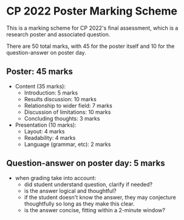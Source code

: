 # CP 2022 Poster Marking Scheme

This is a marking scheme for CP 2022's final assessment, which is a research poster and associated question.  

There are 50 total marks, with 45 for the poster itself and 10 for the question-answer on poster day.

## Poster: 45 marks
- Content (35 marks): 
    - Introduction: 5 marks
    - Results discussion: 10 marks
    - Relationship to wider field: 7 marks
    - Discussion of limitations: 10 marks
    - Concluding thoughts: 3 marks
- Presentation (10 marks):
    - Layout: 4 marks
    - Readability: 4 marks
    - Language (grammar, etc): 2 marks


## Question-answer on poster day: 5 marks
- when grading take into account:
    - did student understand question, clarify if needed?
    - is the answer logical and thoughtful?
    - if the student doesn't know the answer, they may conjecture thoughtfully so long as they make this clear.  
    - is the answer concise, fitting within a 2-minute window?

